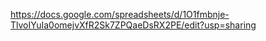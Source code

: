 https://docs.google.com/spreadsheets/d/1O1fmbnje-TlvoIYuIa0omejvXfR2Sk7ZPQaeDsRX2PE/edit?usp=sharing
